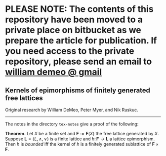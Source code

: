 # PLEASE NOTE: The contents of this repository have been moved to a private place on bitbucket as we prepare the article for publication.  If you need access to the private repository, please send an email to [william demeo @ gmail](mailto:williamdemeo@gmail.com)



## Kernels of epimorphisms of finitely generated free lattices

Original research by William DeMeo, Peter Myer, and Nik Ruskuc.

---

The notes in the directory `tex-notes` give a proof of the following:

**Theorem.**
Let $X$ be a finite set and $\mathbf F := \mathbf F(X)$ the free lattice generated by $X$.
Suppose $\mathbf L = \langle L, \wedge, \vee\rangle$ is a finite lattice and 
$h\colon \mathbf{F} \rightarrow \mathbf{L}$ a lattice epimorphism.
Then $h$ is *bounded* iff the kernel of $h$ is a finitely generated sublattice 
of $\mathbf F \times \mathbf F$.

